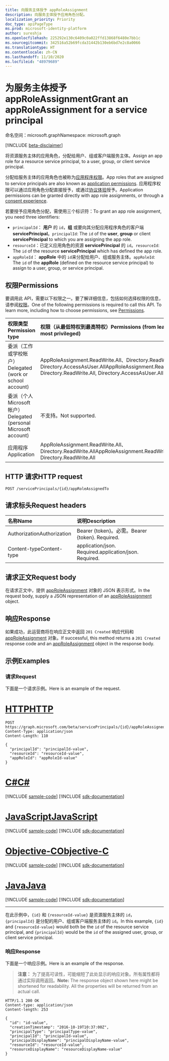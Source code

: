 ```yaml
---
title: 向服务主体授予 appRoleAssignment
description: 向服务主体授予应用角色分配。
localization_priority: Priority
doc_type: apiPageType
ms.prod: microsoft-identity-platform
author: sureshja
ms.openlocfilehash: 225292e130c6409c0a022ffd13868f6480e7bb1c
ms.sourcegitcommit: 342516a52b69fcda31442b130eb6bd7e2c8a0066
ms.translationtype: HT
ms.contentlocale: zh-CN
ms.lasthandoff: 11/10/2020
ms.locfileid: "48979689"
---
```

# <a name="grant-an-approleassignment-for-a-service-principal"></a><span data-ttu-id="1d507-103">为服务主体授予 appRoleAssignment</span><span class="sxs-lookup"><span data-stu-id="1d507-103">Grant an appRoleAssignment for a service principal</span></span>

<span data-ttu-id="1d507-104">命名空间：microsoft.graph</span><span class="sxs-lookup"><span data-stu-id="1d507-104">Namespace: microsoft.graph</span></span>

[!INCLUDE [beta-disclaimer](../../includes/beta-disclaimer.md)]

<span data-ttu-id="1d507-105">将资源服务主体的应用角色，分配给用户、组或客户端服务主体。</span><span class="sxs-lookup"><span data-stu-id="1d507-105">Assign an app role for a resource service principal, to a user, group, or client service principal.</span></span>

<span data-ttu-id="1d507-106">分配给服务主体的应用角色也被称为[应用程序权限](/azure/active-directory/develop/v2-permissions-and-consent#permission-types)。</span><span class="sxs-lookup"><span data-stu-id="1d507-106">App roles that are assigned to service principals are also known as [application permissions](/azure/active-directory/develop/v2-permissions-and-consent#permission-types).</span></span> <span data-ttu-id="1d507-107">应用程序权限可以通过应用角色分配直接授予，或通过[协议体验](/azure/active-directory/develop/application-consent-experience)授予。</span><span class="sxs-lookup"><span data-stu-id="1d507-107">Application permissions can be granted directly with app role assignments, or through a [consent experience](/azure/active-directory/develop/application-consent-experience).</span></span>

<span data-ttu-id="1d507-108">若要授予应用角色分配，需使用三个标识符：</span><span class="sxs-lookup"><span data-stu-id="1d507-108">To grant an app role assignment, you need three identifiers:</span></span>

- <span data-ttu-id="1d507-109">`principalId`： **用户** 的 `id`，**组** 或要向其分配应用程序角色的客户端 **servicePrincipal**。</span><span class="sxs-lookup"><span data-stu-id="1d507-109">`principalId`: The `id` of the **user**, **group** or client **servicePrincipal** to which you are assigning the app role.</span></span>
- <span data-ttu-id="1d507-110">`resourceId`：已定义应用角色的资源 **servicePrincipal** 的 `id`。</span><span class="sxs-lookup"><span data-stu-id="1d507-110">`resourceId`: The `id` of the resource **servicePrincipal** which has defined the app role.</span></span>
- <span data-ttu-id="1d507-111">`appRoleId`： **appRole** 中的 `id`来分配给用户、组或服务主体。</span><span class="sxs-lookup"><span data-stu-id="1d507-111">`appRoleId`: The `id` of the **appRole** (defined on the resource service principal) to assign to a user, group, or service principal.</span></span>

## <a name="permissions"></a><span data-ttu-id="1d507-112">权限</span><span class="sxs-lookup"><span data-stu-id="1d507-112">Permissions</span></span>

<span data-ttu-id="1d507-p102">要调用此 API，需要以下权限之一。要了解详细信息，包括如何选择权限的信息，请参阅[权限](/graph/permissions-reference)。</span><span class="sxs-lookup"><span data-stu-id="1d507-p102">One of the following permissions is required to call this API. To learn more, including how to choose permissions, see [Permissions](/graph/permissions-reference).</span></span>

|<span data-ttu-id="1d507-115">权限类型</span><span class="sxs-lookup"><span data-stu-id="1d507-115">Permission type</span></span>      | <span data-ttu-id="1d507-116">权限（从最低特权到最高特权）</span><span class="sxs-lookup"><span data-stu-id="1d507-116">Permissions (from least to most privileged)</span></span>              |
|:--------------------|:---------------------------------------------------------|
|<span data-ttu-id="1d507-117">委派（工作或学校帐户）</span><span class="sxs-lookup"><span data-stu-id="1d507-117">Delegated (work or school account)</span></span> | <span data-ttu-id="1d507-118">AppRoleAssignment.ReadWrite.All、Directory.ReadWrite.All、Directory.AccessAsUser.All</span><span class="sxs-lookup"><span data-stu-id="1d507-118">AppRoleAssignment.ReadWrite.All, Directory.ReadWrite.All, Directory.AccessAsUser.All</span></span>    |
|<span data-ttu-id="1d507-119">委派（个人 Microsoft 帐户）</span><span class="sxs-lookup"><span data-stu-id="1d507-119">Delegated (personal Microsoft account)</span></span> | <span data-ttu-id="1d507-120">不支持。</span><span class="sxs-lookup"><span data-stu-id="1d507-120">Not supported.</span></span>    |
|<span data-ttu-id="1d507-121">应用程序</span><span class="sxs-lookup"><span data-stu-id="1d507-121">Application</span></span> | <span data-ttu-id="1d507-122">AppRoleAssignment.ReadWrite.All、Directory.ReadWrite.All</span><span class="sxs-lookup"><span data-stu-id="1d507-122">AppRoleAssignment.ReadWrite.All, Directory.ReadWrite.All</span></span> |

## <a name="http-request"></a><span data-ttu-id="1d507-123">HTTP 请求</span><span class="sxs-lookup"><span data-stu-id="1d507-123">HTTP request</span></span>

<!-- { "blockType": "ignored" } -->
```http
POST /servicePrincipals/{id}/appRoleAssignedTo
```

## <a name="request-headers"></a><span data-ttu-id="1d507-124">请求标头</span><span class="sxs-lookup"><span data-stu-id="1d507-124">Request headers</span></span>

| <span data-ttu-id="1d507-125">名称</span><span class="sxs-lookup"><span data-stu-id="1d507-125">Name</span></span>       | <span data-ttu-id="1d507-126">说明</span><span class="sxs-lookup"><span data-stu-id="1d507-126">Description</span></span>|
|:-----------|:----------|
| <span data-ttu-id="1d507-127">Authorization</span><span class="sxs-lookup"><span data-stu-id="1d507-127">Authorization</span></span> | <span data-ttu-id="1d507-p103">Bearer {token}。必需。</span><span class="sxs-lookup"><span data-stu-id="1d507-p103">Bearer {token}. Required.</span></span>  |
| <span data-ttu-id="1d507-130">Content-type</span><span class="sxs-lookup"><span data-stu-id="1d507-130">Content-type</span></span> | <span data-ttu-id="1d507-p104">application/json. Required.</span><span class="sxs-lookup"><span data-stu-id="1d507-p104">application/json. Required.</span></span> |

## <a name="request-body"></a><span data-ttu-id="1d507-133">请求正文</span><span class="sxs-lookup"><span data-stu-id="1d507-133">Request body</span></span>

<span data-ttu-id="1d507-134">在请求正文中，提供 [appRoleAssignment](../resources/approleassignment.md) 对象的 JSON 表示形式。</span><span class="sxs-lookup"><span data-stu-id="1d507-134">In the request body, supply a JSON representation of an [appRoleAssignment](../resources/approleassignment.md) object.</span></span>

## <a name="response"></a><span data-ttu-id="1d507-135">响应</span><span class="sxs-lookup"><span data-stu-id="1d507-135">Response</span></span>

<span data-ttu-id="1d507-136">如果成功，此运营商将在响应正文中返回 `201 Created` 响应代码和 [appRoleAssignment](../resources/approleassignment.md) 对象。</span><span class="sxs-lookup"><span data-stu-id="1d507-136">If successful, this method returns a `201 Created` response code and an [appRoleAssignment](../resources/approleassignment.md) object in the response body.</span></span>

## <a name="examples"></a><span data-ttu-id="1d507-137">示例</span><span class="sxs-lookup"><span data-stu-id="1d507-137">Examples</span></span>

### <a name="request"></a><span data-ttu-id="1d507-138">请求</span><span class="sxs-lookup"><span data-stu-id="1d507-138">Request</span></span>

<span data-ttu-id="1d507-139">下面是一个请求示例。</span><span class="sxs-lookup"><span data-stu-id="1d507-139">Here is an example of the request.</span></span>


# <a name="http"></a>[<span data-ttu-id="1d507-140">HTTP</span><span class="sxs-lookup"><span data-stu-id="1d507-140">HTTP</span></span>](#tab/http)
<!-- {
  "blockType": "request",
  "name": "serviceprincipal_create_approleassignedto"
}-->

```http
POST https://graph.microsoft.com/beta/servicePrincipals/{id}/appRoleAssignedTo
Content-Type: application/json
Content-Length: 110

{
  "principalId": "principalId-value",
  "resourceId": "resourceId-value",
  "appRoleId": "appRoleId-value"
}
```
# <a name="c"></a>[<span data-ttu-id="1d507-141">C#</span><span class="sxs-lookup"><span data-stu-id="1d507-141">C#</span></span>](#tab/csharp)
[!INCLUDE [sample-code](../includes/snippets/csharp/serviceprincipal-create-approleassignedto-csharp-snippets.md)]
[!INCLUDE [sdk-documentation](../includes/snippets/snippets-sdk-documentation-link.md)]

# <a name="javascript"></a>[<span data-ttu-id="1d507-142">JavaScript</span><span class="sxs-lookup"><span data-stu-id="1d507-142">JavaScript</span></span>](#tab/javascript)
[!INCLUDE [sample-code](../includes/snippets/javascript/serviceprincipal-create-approleassignedto-javascript-snippets.md)]
[!INCLUDE [sdk-documentation](../includes/snippets/snippets-sdk-documentation-link.md)]

# <a name="objective-c"></a>[<span data-ttu-id="1d507-143">Objective-C</span><span class="sxs-lookup"><span data-stu-id="1d507-143">Objective-C</span></span>](#tab/objc)
[!INCLUDE [sample-code](../includes/snippets/objc/serviceprincipal-create-approleassignedto-objc-snippets.md)]
[!INCLUDE [sdk-documentation](../includes/snippets/snippets-sdk-documentation-link.md)]

# <a name="java"></a>[<span data-ttu-id="1d507-144">Java</span><span class="sxs-lookup"><span data-stu-id="1d507-144">Java</span></span>](#tab/java)
[!INCLUDE [sample-code](../includes/snippets/java/serviceprincipal-create-approleassignedto-java-snippets.md)]
[!INCLUDE [sdk-documentation](../includes/snippets/snippets-sdk-documentation-link.md)]

---


<span data-ttu-id="1d507-145">在此示例中，`{id}` 和 `{resourceId-value}` 是资源服务主体的 `id`，`{principalId}` 是分配的用户、组或客户端服务主体的 `id`。</span><span class="sxs-lookup"><span data-stu-id="1d507-145">In this example, `{id}` and `{resourceId-value}` would both be the `id` of the resource service principal, and `{principalId}` would be the `id` of the assigned user, group, or client service principal.</span></span>

### <a name="response"></a><span data-ttu-id="1d507-146">响应</span><span class="sxs-lookup"><span data-stu-id="1d507-146">Response</span></span>

<span data-ttu-id="1d507-147">下面是一个响应示例。</span><span class="sxs-lookup"><span data-stu-id="1d507-147">Here is an example of the response.</span></span> 

> <span data-ttu-id="1d507-p105">**注意：** 为了提高可读性，可能缩短了此处显示的响应对象。所有属性都将通过实际调用返回。</span><span class="sxs-lookup"><span data-stu-id="1d507-p105">**Note:** The response object shown here might be shortened for readability. All the properties will be returned from an actual call.</span></span>

<!-- {
  "blockType": "response",
  "truncated": true,
  "@odata.type": "microsoft.graph.appRoleAssignment"
} -->

```http
HTTP/1.1 200 OK
Content-type: application/json
Content-length: 253

{
  "id": "id-value",
  "creationTimestamp": "2016-10-19T10:37:00Z",
  "principalType": "principalType-value",
  "principalId": "principalId-value",
  "principalDisplayName": "principalDisplayName-value",
  "resourceId": "resourceId-value",
  "resourceDisplayName": "resourceDisplayName-value"
}
```

<!-- uuid: 8fcb5dbc-d5aa-4681-8e31-b001d5168d79
2015-10-25 14:57:30 UTC -->
<!--
{
  "type": "#page.annotation",
  "description": "Create appRoleAssignment",
  "keywords": "",
  "section": "documentation",
  "tocPath": "",
  "suppressions": [
  ]
}
-->
